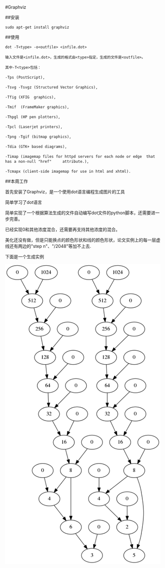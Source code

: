 #Graphviz

##安装



	sudo apt-get install graphviz

##使用



	dot -T<type> -o<outfile> <infile.dot>

	输入文件是<infile.dot>，生成的格式由<type>指定，生成的文件是<outfile>。

	其中-T<type>包括：

	-Tps (PostScript),

	-Tsvg -Tsvgz (Structured Vector Graphics), 

	-Tfig (XFIG  graphics), 

	-Tmif  (FrameMaker graphics),

	-Thpgl (HP pen plotters),

	-Tpcl (Laserjet printers),

	-Tpng -Tgif (bitmap graphics),

	-Tdia (GTK+ based diagrams),

	-Timap (imagemap files for httpd servers for each node or edge  that  has a non-null "href" 	attribute.),

	-Tcmapx (client-side imagemap for use in html and xhtml).

##本周工作

首先安装了Graphviz，是一个使用dot语言编程生成图片的工具

简单学习了dot语言

简单实现了一个根据算法生成的文件自动编写dot文件的python脚本，还需要进一步完善。

已经实现0和其他浓度混合，还需要再支持其他浓度的混合。

美化还没有做，但是只能换点的颜色形状和线的颜色形状，论文实例上的每一层虚线还有两边的"step n"、"/2048"等加不上去.

下面是一个生成实例

![示例](test.png)